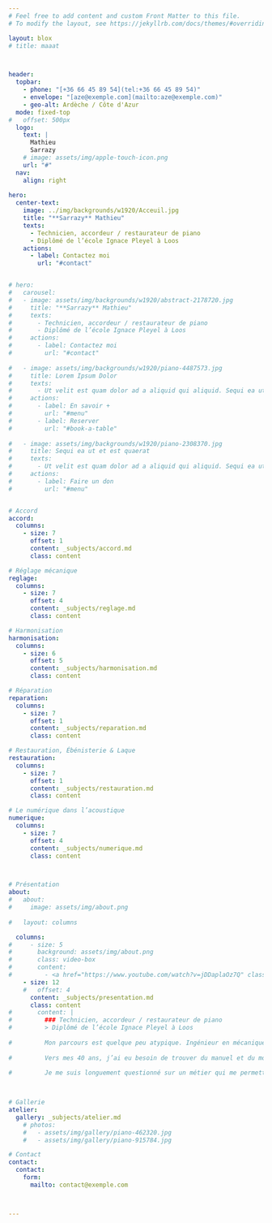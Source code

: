 ```yaml
---
# Feel free to add content and custom Front Matter to this file.
# To modify the layout, see https://jekyllrb.com/docs/themes/#overriding-theme-defaults

layout: blox
# title: maaat 



header:
  topbar:
    - phone: "[+36 66 45 89 54](tel:+36 66 45 89 54)"
    - envelope: "[aze@exemple.com](mailto:aze@exemple.com)"
    - geo-alt: Ardèche / Côte d'Azur
  mode: fixed-top
#   offset: 500px
  logo:
    text: |
      Mathieu  
      Sarrazy
    # image: assets/img/apple-touch-icon.png
    url: "#"
  nav:
    align: right
  
hero:
  center-text:
    image: ../img/backgrounds/w1920/Acceuil.jpg
    title: "**Sarrazy** Mathieu"
    texts:
      - Technicien, accordeur / restaurateur de piano
      - Diplômé de l’école Ignace Pleyel à Loos
    actions:
      - label: Contactez moi
        url: "#contact"  


# hero:
#   carousel:
#   - image: assets/img/backgrounds/w1920/abstract-2178720.jpg
#     title: "**Sarrazy** Mathieu"
#     texts:
#       - Technicien, accordeur / restaurateur de piano
#       - Diplômé de l’école Ignace Pleyel à Loos
#     actions:
#       - label: Contactez moi
#         url: "#contact"
  
#   - image: assets/img/backgrounds/w1920/piano-4487573.jpg
#     title: Lorem Ipsum Dolor
#     texts:
#       - Ut velit est quam dolor ad a aliquid qui aliquid. Sequi ea ut et est quaerat sequi nihil ut aliquam. Occaecati alias dolorem mollitia ut. Similique ea voluptatem. Esse doloremque accusamus repellendus deleniti vel. Minus et tempore modi architecto.
#     actions:
#       - label: En savoir +
#         url: "#menu"
#       - label: Reserver
#         url: "#book-a-table"
  
#   - image: assets/img/backgrounds/w1920/piano-2308370.jpg
#     title: Sequi ea ut et est quaerat
#     texts:
#       - Ut velit est quam dolor ad a aliquid qui aliquid. Sequi ea ut et est quaerat sequi nihil ut aliquam. Occaecati alias dolorem mollitia ut. Similique ea voluptatem. Esse doloremque accusamus repellendus deleniti vel. Minus et tempore modi architecto.
#     actions:
#       - label: Faire un don
#         url: "#menu"


# Accord
accord:
  columns:
    - size: 7
      offset: 1
      content: _subjects/accord.md
      class: content

# Réglage mécanique
reglage:
  columns:
    - size: 7
      offset: 4
      content: _subjects/reglage.md
      class: content

# Harmonisation
harmonisation:
  columns:
    - size: 6
      offset: 5
      content: _subjects/harmonisation.md
      class: content

# Réparation
reparation:
  columns:
    - size: 7
      offset: 1
      content: _subjects/reparation.md
      class: content

# Restauration, Ébénisterie & Laque
restauration:
  columns:
    - size: 7
      offset: 1
      content: _subjects/restauration.md
      class: content

# Le numérique dans l’acoustique
numerique:
  columns:
    - size: 7
      offset: 4
      content: _subjects/numerique.md
      class: content



# Présentation
about:
#   about:
#     image: assets/img/about.png
  
#   layout: columns

  columns:
#     - size: 5
#       background: assets/img/about.png
#       class: video-box
#       content:
#         - <a href="https://www.youtube.com/watch?v=jDDaplaOz7Q" class="venobox play-btn mb-4" data-vbtype="video" data-autoplay="true"></a>
    - size: 12
    #   offset: 4
      content: _subjects/presentation.md
      class: content
#       content: |
#         ### Technicien, accordeur / restaurateur de piano
#         > Diplômé de l’école Ignace Pleyel à Loos
        
#         Mon parcours est quelque peu atypique. Ingénieur en mécanique, j’ai conçu et élaboré des machines automatisées et robotisées pour de nombreux secteurs de l’industrie pendant plus de 15 ans.
        
#         Vers mes 40 ans, j’ai eu besoin de trouver du manuel et du mouvement dans ma profession tout en gardant de la technique et de l’intellectuel, de trouver de la proximité avec les gens, de me recentrer sur des valeurs plus simples et artisanales. Un travail plus humain et plus riche de sens.
        
#         Je me suis longuement questionné sur un métier qui me permettrait de faire le lien entre ma personnalité, ma créativité, mon besoin de rigueur, la technique et le manuel. Toutes ces réflexions m’ont amené à conclure que le métier d’accordeur restaurateur de piano en serait ma synthèse.


  
# Gallerie
atelier:
  gallery: _subjects/atelier.md
    # photos:
    #   - assets/img/gallery/piano-462320.jpg
    #   - assets/img/gallery/piano-915784.jpg

# Contact
contact:
  contact:
    form:
      mailto: contact@exemple.com



---
```

